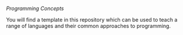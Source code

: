 *Programming Concepts*

You will find a template in this repository which can be used to teach a range of languages and their common approaches to programming.
